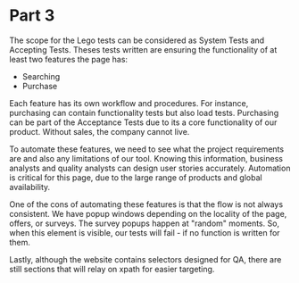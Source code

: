# Part 3
The scope for the Lego tests can be considered as System Tests and Accepting Tests.  Theses tests written are ensuring the functionality of at least two features the page has: 

 - Searching 
 -  Purchase

Each feature has its own workflow and procedures. For instance, purchasing can contain functionality tests but also load tests. Purchasing can be part of the Acceptance Tests due to its a core functionality of our product. Without sales, the company cannot live. 

To automate these features, we need to see what the project requirements are and also any limitations of our tool. Knowing this information, business analysts and quality analysts can design user stories accurately. Automation is critical for this page, due to the large range of products and global availability.

One of the cons of automating these features is that the flow is not always consistent. We have popup windows depending on the locality of the page, offers, or surveys. The survey popups happen at "random" moments. So, when this element is visible, our tests will fail - if no function is written for them. 

Lastly, although the website contains selectors designed for QA, there are still sections that will relay on xpath for easier targeting.

